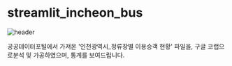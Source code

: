 # streamlit_incheon_bus

![header](https://capsule-render.vercel.app/api?type=waving&color=gradient&customColorList=10&height=200&text=JJINUENG)

공공데이터포털에서 가져온 '인천광역시_정류장별 이용승객 현황' 파일을,
구글 코랩으로분석 및 가공하였으며,
통계를 보여드립니다.